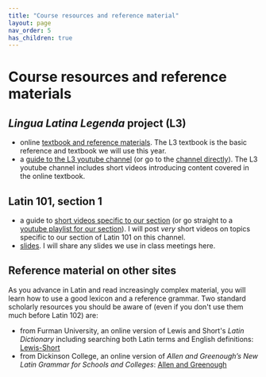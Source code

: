```yaml
---
title: "Course resources and reference material"
layout: page
nav_order: 5
has_children: true
---
```



# Course resources and reference materials


## *Lingua Latina Legenda* project (L3)

- online [textbook and reference materials](https://lingualatina.github.io/textbook/).  The L3 textbook is the basic reference and textbook we will use this year.
- a [guide to the L3 youtube channel](https://lingualatina.github.io/courses/youtube/) (or go to the [channel directly](https://www.youtube.com/channel/UCyA2aidE3BiD3idsxrJr5Hg)). The L3 youtube channel includes short videos introducing content covered in the online textbook.


## Latin 101, section 1

- a guide to [short videos specific to our section](./videos/) (or go straight to a [youtube playlist for our section](https://www.youtube.com/playlist?list=PLUcfS6VHaxZDWuU6b7cz9fWV2S6UmH7Yy)). I will post *very* short videos on topics specific to our section of Latin 101 on this channel.
- [slides](/slides/).  I will share any slides we use in class meetings here.


## Reference material on other sites

As you advance in Latin and read increasingly complex material, you will learn how to use a good  lexicon and a reference grammar. Two standard scholarly resources you should be aware of (even if you don't use them much before Latin 102) are:

- from Furman University, an online version of Lewis and Short's *Latin Dictionary* including searching both Latin terms and English definitions: [Lewis-Short](http://folio2.furman.edu/lewis-short/index.html)
- from Dickinson College, an online version of *Allen and Greenough’s New Latin Grammar for Schools and Colleges*:  [Allen and Greenough](http://dcc.dickinson.edu/grammar/latin/credits-and-reuse)
